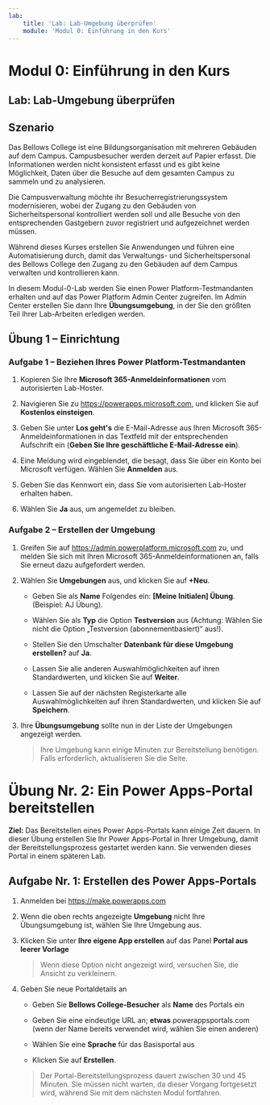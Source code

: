 ```yaml
---
lab:
    title: 'Lab: Lab-Umgebung überprüfen'
    module: 'Modul 0: Einführung in den Kurs'
---
```


Modul 0: Einführung in den Kurs
=================================

## Lab: Lab-Umgebung überprüfen

Szenario
--------

Das Bellows College ist eine Bildungsorganisation mit mehreren Gebäuden auf dem Campus. Campusbesucher werden derzeit auf Papier erfasst. Die Informationen werden nicht konsistent erfasst und es gibt keine Möglichkeit, Daten über die Besuche auf dem gesamten Campus zu sammeln und zu analysieren.

Die Campusverwaltung möchte ihr Besucherregistrierungssystem modernisieren, wobei der Zugang zu den Gebäuden von Sicherheitspersonal kontrolliert werden soll und alle Besuche von den entsprechenden Gastgebern zuvor registriert und aufgezeichnet werden müssen.

Während dieses Kurses erstellen Sie Anwendungen und führen eine Automatisierung durch, damit das Verwaltungs- und Sicherheitspersonal des Bellows College den Zugang zu den Gebäuden auf dem Campus verwalten und kontrollieren kann.

In diesem Modul-0-Lab werden Sie einen Power Platform-Testmandanten erhalten und auf das Power Platform Admin Center zugreifen. Im Admin Center erstellen Sie dann Ihre **Übungsumgebung**, in der Sie den größten Teil Ihrer Lab-Arbeiten erledigen werden.

## Übung 1 – Einrichtung

### Aufgabe 1 – Beziehen Ihres Power Platform-Testmandanten

1. Kopieren Sie Ihre **Microsoft 365-Anmeldeinformationen** vom autorisierten Lab-Hoster.

2. Navigieren Sie zu <https://powerapps.microsoft.com>, und klicken Sie auf **Kostenlos einsteigen**.

3. Geben Sie unter **Los geht's** die E-Mail-Adresse aus Ihren Microsoft 365-Anmeldeinformationen in das Textfeld mit der entsprechenden Aufschrift ein (**Geben Sie Ihre geschäftliche E-Mail-Adresse ein**).

4. Eine Meldung wird eingeblendet, die besagt, dass Sie über ein Konto bei Microsoft verfügen. Wählen Sie **Anmelden** aus.

5. Geben Sie das Kennwort ein, dass Sie vom autorisierten Lab-Hoster erhalten haben. 

6. Wählen Sie **Ja** aus, um angemeldet zu bleiben.

### Aufgabe 2 – Erstellen der Umgebung

1.  Greifen Sie auf <https://admin.powerplatform.microsoft.com> zu, und melden Sie sich mit Ihren Microsoft 365-Anmeldeinformationen an, falls Sie erneut dazu aufgefordert werden.

2. Wählen Sie **Umgebungen** aus, und klicken Sie auf **+Neu**.

    - Geben Sie als **Name** Folgendes ein: **[Meine Initialen] Übung**. (Beispiel: AJ Übung).
    
    - Wählen Sie als **Typ** die Option **Testversion** aus (Achtung: Wählen Sie nicht die Option „Testversion (abonnementbasiert)“ aus!).
    
    - Stellen Sie den Umschalter **Datenbank für diese Umgebung erstellen?** auf **Ja**.
    
    - Lassen Sie alle anderen Auswahlmöglichkeiten auf ihren Standardwerten, und klicken Sie auf **Weiter**.
    
    - Lassen Sie auf der nächsten Registerkarte alle Auswahlmöglichkeiten auf ihren Standardwerten, und klicken Sie auf **Speichern**.

3. Ihre **Übungsumgebung** sollte nun in der Liste der Umgebungen angezeigt werden. 

    > Ihre Umgebung kann einige Minuten zur Bereitstellung benötigen. Falls erforderlich, aktualisieren Sie die Seite.

# Übung Nr. 2: Ein Power Apps-Portal bereitstellen

**Ziel:** Das Bereitstellen eines Power Apps-Portals kann einige Zeit dauern. In dieser Übung erstellen Sie Ihr Power Apps-Portal in Ihrer Umgebung, damit der Bereitstellungsprozess gestartet werden kann. Sie verwenden dieses Portal in einem späteren Lab.

## Aufgabe Nr. 1: Erstellen des Power Apps-Portals

1.  Anmelden bei <https://make.powerapps.com>

2.  Wenn die oben rechts angezeigte **Umgebung** nicht Ihre Übungsumgebung ist, wählen Sie Ihre Umgebung aus.

3.  Klicken Sie unter **Ihre eigene App erstellen** auf das Panel **Portal aus leerer Vorlage**

    > Wenn diese Option nicht angezeigt wird, versuchen Sie, die Ansicht zu verkleinern.

4.  Geben Sie neue Portaldetails an

    -   Geben Sie **Bellows College-Besucher** als **Name** des Portals ein

    -   Geben Sie eine eindeutige URL an; **etwas**.powerappsportals.com (wenn der Name bereits verwendet wird, wählen Sie einen anderen)

    -   Wählen Sie eine **Sprache** für das Basisportal aus

    -   Klicken Sie auf **Erstellen**.

    > Der Portal-Bereitstellungsprozess dauert zwischen 30 und 45 Minuten. Sie müssen nicht warten, da dieser Vorgang fortgesetzt wird, während Sie mit dem nächsten Modul fortfahren.
